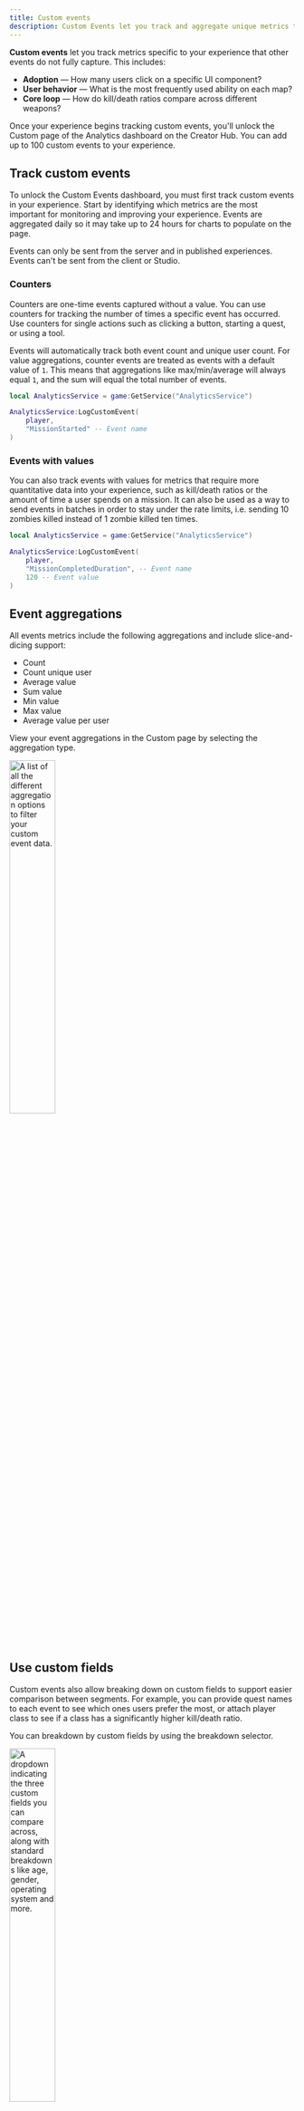 ```yaml
---
title: Custom events
description: Custom Events let you track and aggregate unique metrics to your experience.
---
```


**Custom events** let you track metrics specific to your experience that other events do not fully capture. This includes:

- **Adoption** — How many users click on a specific UI component?
- **User behavior** — What is the most frequently used ability on each map?
- **Core loop** — How do kill/death ratios compare across different weapons?

Once your experience begins tracking custom events, you'll unlock the Custom page of the Analytics dashboard on the Creator Hub. You can add up to 100 custom events to your experience.

## Track custom events

To unlock the Custom Events dashboard, you must first track custom events in your experience. Start by identifying which metrics are the most important for monitoring and improving your experience. Events are aggregated daily so it may take up to 24 hours for charts to populate on the page.

<Alert severity ='warning'>
Events can only be sent from the server and in published experiences. Events can't be sent from the client or Studio.
</Alert>

### Counters

Counters are one-time events captured without a value. You can use counters for tracking the number of times a specific event has occurred. Use counters for single actions such as clicking a button, starting a quest, or using a tool.

Events will automatically track both event count and unique user count. For value aggregations, counter events are treated as events with a default value of `1`. This means that aggregations like max/min/average will always equal `1`, and the sum will equal the total number of events.

```lua
local AnalyticsService = game:GetService("AnalyticsService")

AnalyticsService:LogCustomEvent(
    player,
    "MissionStarted" -- Event name
)
```

### Events with values

You can also track events with values for metrics that require more quantitative data into your experience, such as kill/death ratios or the amount of time a user spends on a mission. It can also be used as a way to send events in batches in order to stay under the rate limits, i.e. sending 10 zombies killed instead of 1 zombie killed ten times.

```lua
local AnalyticsService = game:GetService("AnalyticsService")

AnalyticsService:LogCustomEvent(
    player,
    "MissionCompletedDuration", -- Event name
    120 -- Event value
)
```

## Event aggregations

All events metrics include the following aggregations and include slice-and-dicing support:

- Count
- Count unique user
- Average value
- Sum value
- Min value
- Max value
- Average value per user

View your event aggregations in the Custom page by selecting the aggregation type.

<img src="../../assets/analytics/event-types/Custom-Event-Aggregations.png" width = "40%" alt="A list of all the different aggregation options to filter your custom event data."/>

## Use custom fields

Custom events also allow breaking down on custom fields to support easier comparison between segments. For example, you can provide quest names to each event to see which ones users prefer the most, or attach player class to see if a class has a significantly higher kill/death ratio.

You can breakdown by custom fields by using the breakdown selector.

<img src="../../assets/analytics/event-types/Custom-Event-Breakdown.png" width = "40%" alt="A dropdown indicating the three custom fields you can compare across, along with standard breakdowns like age, gender, operating system and more."/>

You should use custom fields whenever possible instead of event names, since there is a much tighter cardinality limit on event names than custom fields. Using custom fields also allows you to see visualizations of events across field values.

For example, instead of `PlantCabbage`, `PlantTurnip`, `PlantPepper` as three separate events, you could have a single event with the name `PlantSeed` and custom field values `Plant - Cabbage`, `Plant - Turnip`, and `Plant - Pepper`. This way you can visualize both the total number of seeds planted as well as compare each plant in the same visualization. This also reduces your event name cardinality.

For more information, see [Custom fields](./custom-fields.md).

## Use custom events to grow your experience

Custom events enable you to track metrics that matter most to your game, providing insights into how players interact with specific features and content. Use these events to uncover patterns in player behavior and optimize your core game loop.

In the reference game [Plant](../../resources/plant-reference-project.md), the core loop with a `HarvestPlant` event fires whenever a player harvests a ripe plant. Using custom events, you can track the average number of plants harvested per player each day broken down by the plant type as a custom field:

<img src="../../assets/analytics/event-types/Custom-Event-Graph.png" width = "100%" alt="Custom Event graph for the reference Plant game."/>

- Try to improve the diversity of content within your experience and encourage players to explore other options as part of the [core loop](../game-design/core-loops.md) to prevent repetitiveness.
- Explore why users significantly prefer turnips over other plants, and if there are any imbalances that turnips are causing (such as with [economy events](./economy-events.md)).
- Add more event tracking within your loop, such as planting seeds, watering plants, and going to the shop, to better track player behavior and other areas of improvement.
